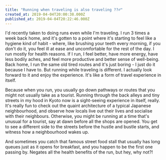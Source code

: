 ```yaml
---
title: "Running when traveling is also traveling ??‍♂️"
created_at: 2019-04-04T20:00:38.000Z
published_at: 2019-04-04T20:22:46.000Z
---
```

I'd recently taken to doing runs even while I'm traveling. I run 3 times a week back home, and it's gotten to a point where it's starting to feel like a hygiene kind of habit - where, like brushing your teeth every morning, if you don't do it, you feel ill at ease and uncomfortable for the rest of the day. I run mostly for health reasons. If I run, I feel better, have more energy, have less bodily aches, and feel more productive and better sense of well-being. Back home, I run the same old tired routes and it's just boring - I just do it because I have to. But running while traveling is different. I actually look forward to it and enjoy the experience. It's like a form of travel experience in itself.

  

Because when you run, you usually go down pathways or routes that you might not usually take as a tourist. Running through the back alleys and tiny streets in my hood in Kyoto now is a sight-seeing experience in itself, really. It's really fun to check out the quaint architecture of a typical Japanese neighbourhood, and observe how locals live out their lives and socialise with their neighbours. Otherwise, you might be running at a time that's unusual for a tourist, say at dawn before all the shops are opened. You get to see a different side to the streets before the hustle and bustle starts, and witness how a neighbourhood wakes up.

  

And sometimes you catch that famous street food stall that usually has long queues just as it opens for breakfast, and you happen to be the first one passing by. Negates all the health benefits of the run, but hey, why not?!
